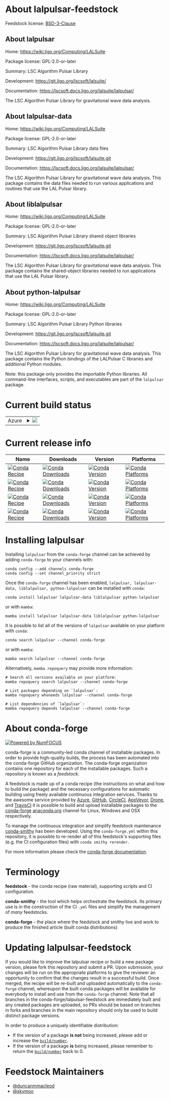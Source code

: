 About lalpulsar-feedstock
=========================

Feedstock license: [BSD-3-Clause](https://github.com/conda-forge/lalpulsar-feedstock/blob/main/LICENSE.txt)


About lalpulsar
---------------

Home: https://wiki.ligo.org/Computing/LALSuite

Package license: GPL-2.0-or-later

Summary: LSC Algorithm Pulsar Library

Development: https://git.ligo.org/lscsoft/lalsuite/

Documentation: https://lscsoft.docs.ligo.org/lalsuite/lalpulsar/

The LSC Algorithm Pulsar Library for gravitational wave data analysis.


About lalpulsar-data
--------------------

Home: https://wiki.ligo.org/Computing/LALSuite

Package license: GPL-2.0-or-later

Summary: LSC Algorithm Pulsar Library data files

Development: https://git.ligo.org/lscsoft/lalsuite.git

Documentation: https://lscsoft.docs.ligo.org/lalsuite/lalpulsar/

The LSC Algorithm Pulsar Library for gravitational wave data analysis.
This package contains the data files needed to run various applications
and routines that use the LAL Pulsar library.


About liblalpulsar
------------------

Home: https://wiki.ligo.org/Computing/LALSuite

Package license: GPL-2.0-or-later

Summary: LSC Algorithm Pulsar Library shared object libraries

Development: https://git.ligo.org/lscsoft/lalsuite.git

Documentation: https://lscsoft.docs.ligo.org/lalsuite/lalpulsar/

The LSC Algorithm Pulsar Library for gravitational wave data analysis.
This package contains the shared-object libraries needed to run
applications that use the LAL Pulsar library.


About python-lalpulsar
----------------------

Home: https://wiki.ligo.org/Computing/LALSuite

Package license: GPL-2.0-or-later

Summary: LSC Algorithm Pulsar Library Python libraries

Development: https://git.ligo.org/lscsoft/lalsuite.git

Documentation: https://lscsoft.docs.ligo.org/lalsuite/lalpulsar/

The LSC Algorithm Pulsar Library for gravitational wave data analysis.
This package contains the Python bindings of the LALPulsar C libraries
and additional Python modules.

Note: this package only provides the importable Python libraries.
All command-line interfaces, scripts, and executables are
part of the `lalpulsar` package.


Current build status
====================


<table>
    
  <tr>
    <td>Azure</td>
    <td>
      <details>
        <summary>
          <a href="https://dev.azure.com/conda-forge/feedstock-builds/_build/latest?definitionId=5926&branchName=main">
            <img src="https://dev.azure.com/conda-forge/feedstock-builds/_apis/build/status/lalpulsar-feedstock?branchName=main">
          </a>
        </summary>
        <table>
          <thead><tr><th>Variant</th><th>Status</th></tr></thead>
          <tbody><tr>
              <td>linux_64</td>
              <td>
                <a href="https://dev.azure.com/conda-forge/feedstock-builds/_build/latest?definitionId=5926&branchName=main">
                  <img src="https://dev.azure.com/conda-forge/feedstock-builds/_apis/build/status/lalpulsar-feedstock?branchName=main&jobName=linux&configuration=linux%20linux_64_" alt="variant">
                </a>
              </td>
            </tr><tr>
              <td>linux_aarch64</td>
              <td>
                <a href="https://dev.azure.com/conda-forge/feedstock-builds/_build/latest?definitionId=5926&branchName=main">
                  <img src="https://dev.azure.com/conda-forge/feedstock-builds/_apis/build/status/lalpulsar-feedstock?branchName=main&jobName=linux&configuration=linux%20linux_aarch64_" alt="variant">
                </a>
              </td>
            </tr><tr>
              <td>linux_ppc64le</td>
              <td>
                <a href="https://dev.azure.com/conda-forge/feedstock-builds/_build/latest?definitionId=5926&branchName=main">
                  <img src="https://dev.azure.com/conda-forge/feedstock-builds/_apis/build/status/lalpulsar-feedstock?branchName=main&jobName=linux&configuration=linux%20linux_ppc64le_" alt="variant">
                </a>
              </td>
            </tr><tr>
              <td>osx_64</td>
              <td>
                <a href="https://dev.azure.com/conda-forge/feedstock-builds/_build/latest?definitionId=5926&branchName=main">
                  <img src="https://dev.azure.com/conda-forge/feedstock-builds/_apis/build/status/lalpulsar-feedstock?branchName=main&jobName=osx&configuration=osx%20osx_64_" alt="variant">
                </a>
              </td>
            </tr><tr>
              <td>osx_arm64</td>
              <td>
                <a href="https://dev.azure.com/conda-forge/feedstock-builds/_build/latest?definitionId=5926&branchName=main">
                  <img src="https://dev.azure.com/conda-forge/feedstock-builds/_apis/build/status/lalpulsar-feedstock?branchName=main&jobName=osx&configuration=osx%20osx_arm64_" alt="variant">
                </a>
              </td>
            </tr>
          </tbody>
        </table>
      </details>
    </td>
  </tr>
</table>

Current release info
====================

| Name | Downloads | Version | Platforms |
| --- | --- | --- | --- |
| [![Conda Recipe](https://img.shields.io/badge/recipe-lalpulsar-green.svg)](https://anaconda.org/conda-forge/lalpulsar) | [![Conda Downloads](https://img.shields.io/conda/dn/conda-forge/lalpulsar.svg)](https://anaconda.org/conda-forge/lalpulsar) | [![Conda Version](https://img.shields.io/conda/vn/conda-forge/lalpulsar.svg)](https://anaconda.org/conda-forge/lalpulsar) | [![Conda Platforms](https://img.shields.io/conda/pn/conda-forge/lalpulsar.svg)](https://anaconda.org/conda-forge/lalpulsar) |
| [![Conda Recipe](https://img.shields.io/badge/recipe-lalpulsar--data-green.svg)](https://anaconda.org/conda-forge/lalpulsar-data) | [![Conda Downloads](https://img.shields.io/conda/dn/conda-forge/lalpulsar-data.svg)](https://anaconda.org/conda-forge/lalpulsar-data) | [![Conda Version](https://img.shields.io/conda/vn/conda-forge/lalpulsar-data.svg)](https://anaconda.org/conda-forge/lalpulsar-data) | [![Conda Platforms](https://img.shields.io/conda/pn/conda-forge/lalpulsar-data.svg)](https://anaconda.org/conda-forge/lalpulsar-data) |
| [![Conda Recipe](https://img.shields.io/badge/recipe-liblalpulsar-green.svg)](https://anaconda.org/conda-forge/liblalpulsar) | [![Conda Downloads](https://img.shields.io/conda/dn/conda-forge/liblalpulsar.svg)](https://anaconda.org/conda-forge/liblalpulsar) | [![Conda Version](https://img.shields.io/conda/vn/conda-forge/liblalpulsar.svg)](https://anaconda.org/conda-forge/liblalpulsar) | [![Conda Platforms](https://img.shields.io/conda/pn/conda-forge/liblalpulsar.svg)](https://anaconda.org/conda-forge/liblalpulsar) |
| [![Conda Recipe](https://img.shields.io/badge/recipe-python--lalpulsar-green.svg)](https://anaconda.org/conda-forge/python-lalpulsar) | [![Conda Downloads](https://img.shields.io/conda/dn/conda-forge/python-lalpulsar.svg)](https://anaconda.org/conda-forge/python-lalpulsar) | [![Conda Version](https://img.shields.io/conda/vn/conda-forge/python-lalpulsar.svg)](https://anaconda.org/conda-forge/python-lalpulsar) | [![Conda Platforms](https://img.shields.io/conda/pn/conda-forge/python-lalpulsar.svg)](https://anaconda.org/conda-forge/python-lalpulsar) |

Installing lalpulsar
====================

Installing `lalpulsar` from the `conda-forge` channel can be achieved by adding `conda-forge` to your channels with:

```
conda config --add channels conda-forge
conda config --set channel_priority strict
```

Once the `conda-forge` channel has been enabled, `lalpulsar, lalpulsar-data, liblalpulsar, python-lalpulsar` can be installed with `conda`:

```
conda install lalpulsar lalpulsar-data liblalpulsar python-lalpulsar
```

or with `mamba`:

```
mamba install lalpulsar lalpulsar-data liblalpulsar python-lalpulsar
```

It is possible to list all of the versions of `lalpulsar` available on your platform with `conda`:

```
conda search lalpulsar --channel conda-forge
```

or with `mamba`:

```
mamba search lalpulsar --channel conda-forge
```

Alternatively, `mamba repoquery` may provide more information:

```
# Search all versions available on your platform:
mamba repoquery search lalpulsar --channel conda-forge

# List packages depending on `lalpulsar`:
mamba repoquery whoneeds lalpulsar --channel conda-forge

# List dependencies of `lalpulsar`:
mamba repoquery depends lalpulsar --channel conda-forge
```


About conda-forge
=================

[![Powered by
NumFOCUS](https://img.shields.io/badge/powered%20by-NumFOCUS-orange.svg?style=flat&colorA=E1523D&colorB=007D8A)](https://numfocus.org)

conda-forge is a community-led conda channel of installable packages.
In order to provide high-quality builds, the process has been automated into the
conda-forge GitHub organization. The conda-forge organization contains one repository
for each of the installable packages. Such a repository is known as a *feedstock*.

A feedstock is made up of a conda recipe (the instructions on what and how to build
the package) and the necessary configurations for automatic building using freely
available continuous integration services. Thanks to the awesome service provided by
[Azure](https://azure.microsoft.com/en-us/services/devops/), [GitHub](https://github.com/),
[CircleCI](https://circleci.com/), [AppVeyor](https://www.appveyor.com/),
[Drone](https://cloud.drone.io/welcome), and [TravisCI](https://travis-ci.com/)
it is possible to build and upload installable packages to the
[conda-forge](https://anaconda.org/conda-forge) [anaconda.org](https://anaconda.org/)
channel for Linux, Windows and OSX respectively.

To manage the continuous integration and simplify feedstock maintenance
[conda-smithy](https://github.com/conda-forge/conda-smithy) has been developed.
Using the ``conda-forge.yml`` within this repository, it is possible to re-render all of
this feedstock's supporting files (e.g. the CI configuration files) with ``conda smithy rerender``.

For more information please check the [conda-forge documentation](https://conda-forge.org/docs/).

Terminology
===========

**feedstock** - the conda recipe (raw material), supporting scripts and CI configuration.

**conda-smithy** - the tool which helps orchestrate the feedstock.
                   Its primary use is in the construction of the CI ``.yml`` files
                   and simplify the management of *many* feedstocks.

**conda-forge** - the place where the feedstock and smithy live and work to
                  produce the finished article (built conda distributions)


Updating lalpulsar-feedstock
============================

If you would like to improve the lalpulsar recipe or build a new
package version, please fork this repository and submit a PR. Upon submission,
your changes will be run on the appropriate platforms to give the reviewer an
opportunity to confirm that the changes result in a successful build. Once
merged, the recipe will be re-built and uploaded automatically to the
`conda-forge` channel, whereupon the built conda packages will be available for
everybody to install and use from the `conda-forge` channel.
Note that all branches in the conda-forge/lalpulsar-feedstock are
immediately built and any created packages are uploaded, so PRs should be based
on branches in forks and branches in the main repository should only be used to
build distinct package versions.

In order to produce a uniquely identifiable distribution:
 * If the version of a package **is not** being increased, please add or increase
   the [``build/number``](https://docs.conda.io/projects/conda-build/en/latest/resources/define-metadata.html#build-number-and-string).
 * If the version of a package **is** being increased, please remember to return
   the [``build/number``](https://docs.conda.io/projects/conda-build/en/latest/resources/define-metadata.html#build-number-and-string)
   back to 0.

Feedstock Maintainers
=====================

* [@duncanmmacleod](https://github.com/duncanmmacleod/)
* [@skymoo](https://github.com/skymoo/)

